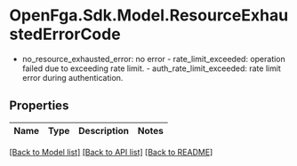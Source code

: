 # OpenFga.Sdk.Model.ResourceExhaustedErrorCode
- no_resource_exhausted_error: no error  - rate_limit_exceeded: operation failed due to exceeding rate limit.  - auth_rate_limit_exceeded: rate limit error during authentication.

## Properties

Name | Type | Description | Notes
------------ | ------------- | ------------- | -------------

[[Back to Model list]](../README.md#models) [[Back to API list]](../README.md#api-endpoints) [[Back to README]](../README.md)

